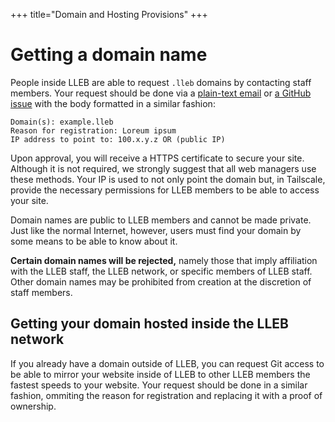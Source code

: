 +++
title="Domain and Hosting Provisions"
+++

# Getting a domain name
People inside LLEB are able to request `.lleb` domains by contacting staff members. Your request should be done via a [plain-text email](https://useplaintext.email) or [a GitHub issue](https://github.com/LLEB-ME/wiki/issues/new) with the body formatted in a similar fashion:
```
Domain(s): example.lleb
Reason for registration: Loreum ipsum
IP address to point to: 100.x.y.z OR (public IP)
```

Upon approval, you will receive a HTTPS certificate to secure your site. Although it is not required, we strongly suggest that all web managers use these methods. Your IP is used to not only point the domain but, in Tailscale, provide the necessary permissions for LLEB members to be able to access your site.

Domain names are public to LLEB members and cannot be made private. Just like the normal Internet, however, users must find your domain by some means to be able to know about it.

**Certain domain names will be rejected,** namely those that imply affiliation with the LLEB staff, the LLEB network, or specific members of LLEB staff. Other domain names may be prohibited from creation at the discretion of staff members.

## Getting your domain hosted inside the LLEB network
If you already have a domain outside of LLEB, you can request Git access to be able to mirror your website inside of LLEB to other LLEB members the fastest speeds to your website. Your request should be done in a similar fashion, ommiting the reason for registration and replacing it with a proof of ownership.
